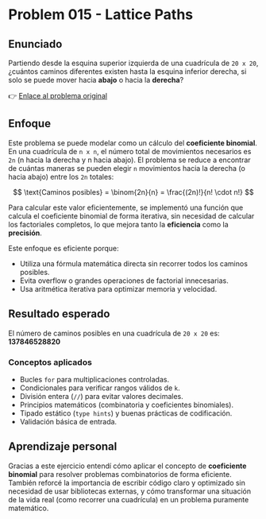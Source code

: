 # Problem 015 - Lattice Paths
## Enunciado
Partiendo desde la esquina superior izquierda de una cuadrícula de `20 x 20`, ¿cuántos caminos diferentes existen hasta la esquina inferior derecha, si solo se puede mover hacia **abajo** o hacia la **derecha**?

👉 [Enlace al problema original](https://projecteuler.net/problem=15)

## Enfoque
Este problema se puede modelar como un cálculo del **coeficiente binomial**. En una cuadrícula de `n x n`, el número total de movimientos necesarios es `2n` (n hacia la derecha y n hacia abajo). El problema se reduce a encontrar de cuántas maneras se pueden elegir `n` movimientos hacia la derecha (o hacia abajo) entre los `2n` totales:

$$
\text{Caminos posibles} = \binom{2n}{n} = \frac{(2n)!}{n! \cdot n!}
$$

Para calcular este valor eficientemente, se implementó una función que calcula el coeficiente binomial de forma iterativa, sin necesidad de calcular los factoriales completos, lo que mejora tanto la **eficiencia** como la **precisión**.

Este enfoque es eficiente porque:

* Utiliza una fórmula matemática directa sin recorrer todos los caminos posibles.
* Evita overflow o grandes operaciones de factorial innecesarias.
* Usa aritmética iterativa para optimizar memoria y velocidad.

## Resultado esperado
El número de caminos posibles en una cuadrícula de `20 x 20` es: **137846528820**

### Conceptos aplicados
* Bucles `for` para multiplicaciones controladas.
* Condicionales para verificar rangos válidos de `k`.
* División entera (`//`) para evitar valores decimales.
* Principios matemáticos (combinatoria y coeficientes binomiales).
* Tipado estático (`type hints`) y buenas prácticas de codificación.
* Validación básica de entrada.

##  Aprendizaje personal
Gracias a este ejercicio entendí cómo aplicar el concepto de **coeficiente binomial** para resolver problemas combinatorios de forma eficiente. También reforcé la importancia de escribir código claro y optimizado sin necesidad de usar bibliotecas externas, y cómo transformar una situación de la vida real (como recorrer una cuadrícula) en un problema puramente matemático.
